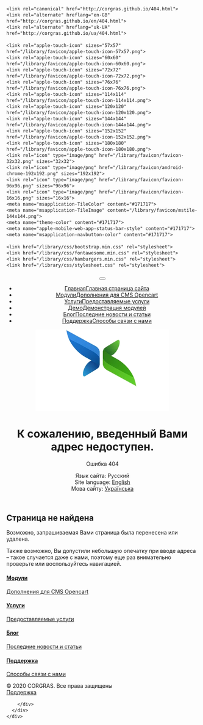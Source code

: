 <!DOCTYPE html>
<html lang="ru" prefix="og: http://ogp.me/ns#">
<head>
	<meta charset="utf-8">
	<base href="/">
	<meta http-equiv="X-UA-Compatible" content="IE=edge">
	<meta name="viewport" content="width=device-width, initial-scale=1">
	<meta http-equiv="content-type" content="text/html; charset=UTF-8">
	<title>404 Ошибка - Введенный адрес недоступен</title>
	<meta name="description" content="CORGRAS - Дополнения для интернет-магазинов на базе CMS OpenCart">
	
	<link rel="canonical" href="http://corgras.github.io/404.html">            
	<link rel="alternate" hreflang="en-GB" href="http://corgras.github.io/en/404.html">
	<link rel="alternate" hreflang="uk-UA" href="http://corgras.github.io/ua/404.html">
	
	<link rel="apple-touch-icon" sizes="57x57" href="/library/favicon/apple-touch-icon-57x57.png">
	<link rel="apple-touch-icon" sizes="60x60" href="/library/favicon/apple-touch-icon-60x60.png">
	<link rel="apple-touch-icon" sizes="72x72" href="/library/favicon/apple-touch-icon-72x72.png">
	<link rel="apple-touch-icon" sizes="76x76" href="/library/favicon/apple-touch-icon-76x76.png">
	<link rel="apple-touch-icon" sizes="114x114" href="/library/favicon/apple-touch-icon-114x114.png">
	<link rel="apple-touch-icon" sizes="120x120" href="/library/favicon/apple-touch-icon-120x120.png">
	<link rel="apple-touch-icon" sizes="144x144" href="/library/favicon/apple-touch-icon-144x144.png">
	<link rel="apple-touch-icon" sizes="152x152" href="/library/favicon/apple-touch-icon-152x152.png">
	<link rel="apple-touch-icon" sizes="180x180" href="/library/favicon/apple-touch-icon-180x180.png">
	<link rel="icon" type="image/png" href="/library/favicon/favicon-32x32.png" sizes="32x32">
	<link rel="icon" type="image/png" href="/library/favicon/android-chrome-192x192.png" sizes="192x192">
	<link rel="icon" type="image/png" href="/library/favicon/favicon-96x96.png" sizes="96x96">
	<link rel="icon" type="image/png" href="/library/favicon/favicon-16x16.png" sizes="16x16">
	<meta name="msapplication-TileColor" content="#171717">
	<meta name="msapplication-TileImage" content="/library/favicon/mstile-144x144.png">
	<meta name="theme-color" content="#171717">
	<meta name="apple-mobile-web-app-status-bar-style" content="#171717">
	<meta name="msapplication-navbutton-color" content="#171717">
		
	<link href="/library/css/bootstrap.min.css" rel="stylesheet">
	<link href="/library/css/fontawesome.min.css" rel="stylesheet">
	<link href="/library/css/hamburgers.min.css" rel="stylesheet">
	<link href="/library/css/stylesheet.css" rel="stylesheet">
</head>
<body>
  <header>
	<div class="header-content">
	  <div class="menu-block">
		<button class="hamburger hamburger--spin-r menu-btn" type="button">
		  <span class="hamburger-box">
			<span class="hamburger-inner"></span>
		  </span>
		</button>
	  </div>
	  <nav class="menu-nav">
		<ul class="menu">
		  <li><a href="/"><i class="fal fa-home-lg"></i><span>Главная</span><span>Главная страница сайта</span></a></li>
		  <li><a href="/product.html"><i class="fal fa-archive"></i><span>Модули</span><span>Дополнения для CMS Opencart</span></a></li>
		  <li><a href="/services.html"><i class="fal fa-clipboard-list"></i><span>Услуги</span><span>Предоставляемые услуги</span></a></li>
		  <li><a href="/demo.html"><i class="fal fa-eye"></i><span>Демо</span><span>Демонстрация модулей</span></a></li>
		  <li><a href="/blog.html"><i class="fal fa-blog"></i><span>Блог</span><span>Последние новости и статьи</span></a></li>
		  <li><a href="/support.html"><i class="fal fa-life-ring"></i><span>Поддержка</span><span>Способы связи с нами</span></a></li>
		</ul>
	  </nav>
	  <div class="header-content-info">
		<div class="logo text-center">
		  <img src="/library/logo/logo.webp" alt="Логотип «CORGRAS»" class="img-responsive">
		</div>
		<div class="header-title">
		  <h1>К сожалению, введенный Вами адрес недоступен.</h1>
		  <p class="d-none d-sm-block">Ошибка 404</p>
		</div>
	  </div>
	  <div class="course-header-bottom">
		<div class="container-fluid">
		  <div class="row course-info">
			<div class="col"><span>Язык сайта:</span> Русский</div>
			<div class="col"><span>Site language:</span> <a href="/en/404.html" hreflang="en">English</a></div>
			<div class="col"><span>Мова сайту:</span> <a href="/ua/404.html" hreflang="uk">Українська</a></div>
		  </div>
		</div>
	  </div>
	</div>
  </header>
  <section class="section-content">
	<div class="container">
	  <div class="row">
		<div class="col-12 text-center">
		  <h2 class="h2-m-b-30"><i class="fal fa-exclamation-triangle i65"></i>Страница не найдена</h2>
		</div>
		<div class="col-12">
		  <p>Возможно, запрашиваемая Вами страница была перенесена или удалена.</p>
		  <p>Также возможно, Вы допустили небольшую опечатку при вводе адреса – такое случается даже с нами, поэтому еще раз внимательно проверьте или воспользуйтесь навигацией.</p>
		</div>
	  </div>
	  <div class="row justify-content-center text-center mt-5">
		<div class="col-md-12 col-xl-3">
		  <a href="/product.html">
		    <i class="fal fa-archive"></i>
			<h4>Модули</h4>
			<p>Дополнения для CMS Opencart</p>
		  </a>
		</div>
		<div class="col-md-12 col-xl-3">
		  <a href="/services.html">
			<i class="fal fa-clipboard-list"></i>
			<h4>Услуги</h4>
			<p>Предоставляемые услуги</p>
		  </a>
		</div>
		<div class="col-md-12 col-xl-3">
		  <a href="/blog.html">
			<i class="fal fa-blog"></i>
			<h4>Блог</h4>
			<p>Последние новости и статьи</p>
		  </a>
		</div>
		<div class="col-md-12 col-xl-3">
		  <a href="/support.html">
			<i class="fal fa-life-ring"></i>
			<h4>Поддержка</h4>
			<p>Способы связи с нами</p>
		  </a>
		</div>
	  </div>
	</div>
  </section>
  <footer class="text-center">
	<div class="container">
	  <div class="row">
		<div class="col copyrights">
		  <div class="copyright">© 2020 CORGRAS. Все права защищены</div>
		</div>
		<div class="col info">
		  <a class="sitemap" href="/support.html">Поддержка</a>
		  
		</div>
	  </div>
	</div>
  </footer>
  <!-- SCRIPTS -->
  <script src="/library/js/bootstrap.min.js"></script>
  <script src="/library/js/common.js"></script>
</body>
</html>

